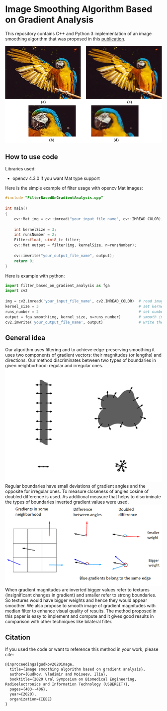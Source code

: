 # Image Smoothing Algorithm Based on Gradient Analysis
This repository contains C++ and Python 3 implementation of an image smoothing algorithm that was proposed in this [publication](https://ieeexplore.ieee.org/document/9117646).  

![example1](/images/example.png)  


## How to use code
Libraries used:
  - opencv 4.3.0 if you want Mat type support

Here is the simple example of filter usage with opencv Mat images:

```cpp
#include "FilterBasedOnGradientAnalysis.cpp"

int main()
{
    cv::Mat img = cv::imread("your_input_file_name", cv::IMREAD_COLOR);       //read image using opencv from file into Mat type
    
    int kernelSize = 3;                                                       //set kernelSize = 3 for filtering with 3x3 kernel
    int runsNumber = 2;                                                       //set number of runs: parameter n is 1 by default
    Filter<float, uint8_t> filter;                                            //create the instance of filter
    cv::Mat output = filter(img, kernelSize, n=runsNumber);                   //smooth image
    
    cv::imwrite("your_output_file_name", output);                             //write the result
    return 0;
}
```
Here is example with python:
```python
import filter_based_on_gradient_analysis as fga
import cv2

img = cv2.imread('your_input_file_name', cv2.IMREAD_COLOR)  # read images using opencv from file
kernel_size = 3                                             # set kernel_size = 3 for filtering with 3x3 kernel
runs_number = 2                                             # set number of runs: parameter n is 1 by default
output = fga.smooth(img, kernel_size, n=runs_number)        # smooth image
cv2.imwrite('your_output_file_name', output)                # write the result
```

## General idea
Our algorithm uses filtering and to achieve edge-preserving smoothing it uses two components of gradient vectors: their magnitudes (or lengths) and directions. Our method discriminates between two types of boundaries in given neighborhood: regular and irregular ones.
![boundaries](/images/boundaries.png)  
Regular boundaries have small deviations of gradient angles and the opposite for irregular ones. To measure closeness of angles cosine of doubled difference is used. As additional measure that helps to discriminate the types of boundaries inverted gradient values were used.  
![gradients](/images/gradients.png)  
When gradient magnitudes are inverted bigger values refer to textures (insignificant changes in gradient) and smaller refer to strong boundaries. So textures would have bigger weights and hence they would appear smoother. We also propose to smooth image of gradient magnitudes with median filter to enhance visual quality of results. The method proposed in this paper is easy to implement and compute and it gives good results in comparison with other techniques like bilateral filter.  

## Citation

If you used the code or want to reference this method in your work, please cite:

```
@inproceedings{gudkov2020image,
  title={Image smoothing algorithm based on gradient analysis},
  author={Gudkov, Vladimir and Moiseev, Ilia},
  booktitle={2020 Ural Symposium on Biomedical Engineering, Radioelectronics and Information Technology (USBEREIT)},
  pages={403--406},
  year={2020},
  organization={IEEE}
}
```

